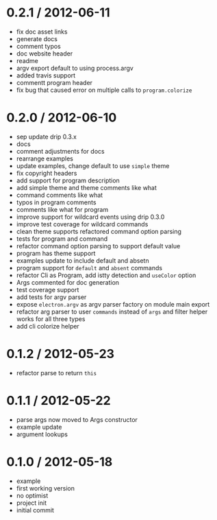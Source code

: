 
0.2.1 / 2012-06-11 
==================

  * fix doc asset links
  * generate docs
  * comment typos
  * doc website header
  * readme
  * argv export default to using process.argv
  * added travis support
  * commentt program header
  * fix bug that caused error on multiple calls to `program.colorize`

0.2.0 / 2012-06-10 
==================

  * sep update drip 0.3.x
  * docs
  * comment adjustments for docs
  * rearrange examples
  * update examples, change default to use `simple` theme
  * fix copyright headers
  * add support for program description
  * add simple theme and theme comments like what
  * command comments like what
  * typos in program comments
  * comments like what for program
  * improve support for wildcard events using drip 0.3.0
  * improve test coverage for wildcard commands
  * clean theme supports refactored command option parsing
  * tests for program and command
  * refactor command option parsing to support default value
  * program has theme support
  * examples update to include default and absetn
  * program support for `default` and `absent` commands
  * refactor Cli as Program, add istty detection and `useColor` option
  * Args commented for doc generation
  * test coverage support
  * add tests for argv parser
  * expose `electron.argv` as argv parser factory on module main export
  * refactor arg parser to user `commands` instead of `args` and filter helper works for all three types
  * add cli colorize helper

0.1.2 / 2012-05-23 
==================

  * refactor parse to return `this`

0.1.1 / 2012-05-22 
==================

  * parse args now moved to Args constructor
  * example update
  * argument lookups

0.1.0 / 2012-05-18 
==================

  * example
  * first working version
  * no optimist
  * project init
  * initial commit
